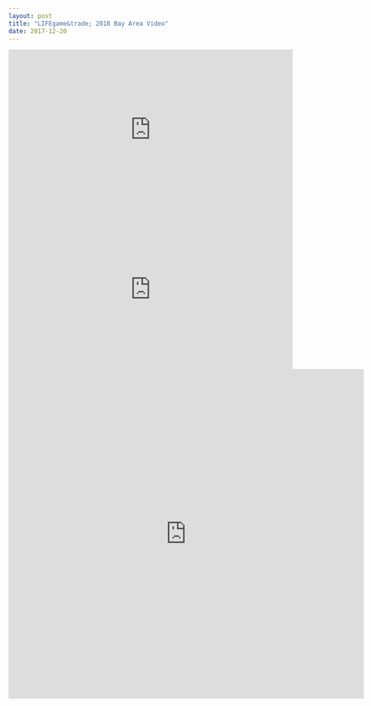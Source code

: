 ```yaml
---
layout: post
title: "LIFEgame&trade; 2018 Bay Area Video"
date: 2017-12-20
---
```


<div class="divider"></div>

<div class="video-container">
  <iframe width="560" height="315" src="https://www.youtube.com/embed/nvr8L8eXqiU?rel=0" frameborder="0" gesture="media" allow="encrypted-media" allowfullscreen></iframe>
</div>

<div class="divider"></div>

<div class="video-container">
  <iframe width="560" height="315" src="https://www.youtube.com/embed/To5eZ9O7fPU?rel=0" frameborder="0" gesture="media" allow="encrypted-media" allowfullscreen></iframe>
</div>

<div class="divider"></div>

<div class="center">
  <iframe width="700" height="650" src="http://u2244704.huodonghui.net/produce/id-3604279-a-2.html" frameborder="0" seamless="seamless"/>
</div>
